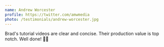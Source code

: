 ```yaml
---
name: Andrew Worcester
profile: https://twitter.com/amwmedia
photo: /testimonials/andrew-worcester.jpg
---
```


Brad's tutorial videos are clear and concise. Their production value is top notch. Well done! 👍🏻
